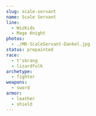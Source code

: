 ```yaml
---
slug: scale-servant
name: Scale Servant
line:
  - WizKids
  - Mage Knight
photos:
  - ./MK-ScaleServant-Dankel.jpg
status: prepainted
race:
  - t'skrang
  - lizardfolk
archetype:
  - fighter
weapons:
  - sword
armor:
  - leather
  - shield
---
```

